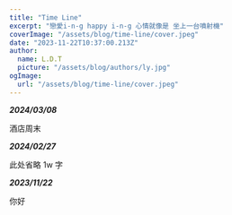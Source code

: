 ```yaml
---
title: "Time Line"
excerpt: "戀愛i-n-g happy i-n-g 心情就像是 坐上一台噴射機"
coverImage: "/assets/blog/time-line/cover.jpeg"
date: "2023-11-22T10:37:00.213Z"
author:
  name: L.D.T
  picture: "/assets/blog/authors/ly.jpg"
ogImage:
  url: "/assets/blog/time-line/cover.jpeg"
---
```


**_2024/03/08_**

酒店周末

**_2024/02/27_**

此处省略 1w 字

**_2023/11/22_**

你好
